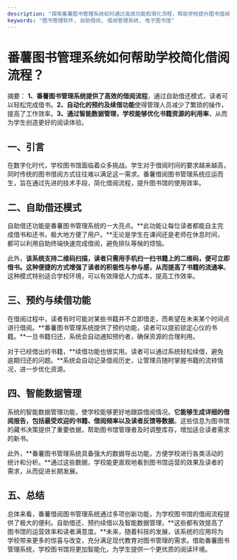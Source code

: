 ```yaml
---
description: "探索番薯图书管理系统如何通过高效功能和简化流程，帮助学校提升图书借阅效率与读者体验。"
keywords: "图书管理软件, 自助借阅, 借阅管理系统, 电子图书馆"
---
```

# 番薯图书管理系统如何帮助学校简化借阅流程？

摘要： 
**1、番薯图书管理系统提供了高效的借阅流程**，通过自助借还模式，读者可以轻松完成借书。**2、自动化的预约及续借功能**使得管理人员减少了繁琐的操作，提高了工作效率。**3、通过智能数据管理，学校能够优化书籍资源的利用率**，从而为学生创造更好的阅读体验。

## 一、引言

在数字化时代，学校图书馆面临着众多挑战。学生对于借阅时间的要求越来越高，同时传统的图书借阅方式往往难以满足这一需求。番薯借阅图书管理系统应运而生，旨在通过先进的技术手段，简化借阅流程，提升图书馆的使用效率。

## 二、自助借还模式

自助借还功能是番薯图书管理系统的一大亮点。**此功能让每位读者都能自主完成借书和还书，极大地方便了用户。**无论是学生在课间还是老师在休息时间，都可以利用自助终端快速完成借阅，避免排队等候的烦恼。

此外，**该系统支持二维码扫描，读者只需用手机扫一扫书籍上的二维码，便可立即借书。这种便捷的方式增强了读者的积极性与参与感，从而提高了书籍的流通率**。这种模式特别适合学校环境，可以有效降低人力成本，提高工作效率。

## 三、预约与续借功能

在借阅过程中，读者有时可能对某些书籍并不立即借走，而希望在未来某个时间点进行借阅。**番薯图书管理系统提供了预约功能，读者可以提前锁定心仪的书籍。**一旦书籍归还，系统会自动通知预约者，确保资源的合理利用。

对于已经借出的书籍，**续借功能也很实用。读者可以通过系统轻松续借，避免逾期归还的问题。**系统会自动记录借阅历史，让管理员随时掌握书籍的流转情况，进一步优化资源。

## 四、智能数据管理

系统的智能数据管理功能，使学校能够更好地跟踪借阅情况。**它能够生成详细的借阅报告，包括最受欢迎的书籍、借阅频率以及读者反馈等数据**。这些信息为图书馆的藏书决策提供了重要依据，帮助图书馆管理者及时调整库存，增加适合读者需求的新书。

此外，**番薯图书管理系统具备强大的数据导出功能，方便学校进行各类活动的统计和分析。**通过这些数据，学校能更直观地看到图书馆运营的效果及读者的需求，从而促进长期发展。

## 五、总结

总体来看，番薯借阅图书管理系统通过多项创新功能，为学校图书馆的借阅流程提供了极大的便利。自助借还、预约续借以及智能数据管理，**这些都有效提高了图书馆的运营效率和读者满意度。**未来，随着科技的发展，该系统的应用将为学校带来更多的惊喜与改变，充分满足现代教育对图书管理的需求。借助番薯图书管理系统，学校图书馆将更加智能化，为学生提供一个更优质的阅读环境。
